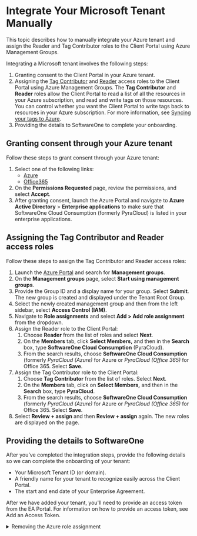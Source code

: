 # Integrate Your Microsoft Tenant Manually

This topic describes how to manually integrate your Azure tenant and assign the Reader and Tag Contributor roles to the Client Portal using Azure Management Groups.&#x20;

Integrating a Microsoft tenant involves the following steps:

1. Granting consent to the Client Portal in your Azure tenant.
2. Assigning the [Tag Contributor](https://learn.microsoft.com/en-us/azure/role-based-access-control/built-in-roles#tag-contributor) and [Reader](https://learn.microsoft.com/en-us/azure/role-based-access-control/built-in-roles#reader) access roles to the Client Portal using Azure Management Groups. The **Tag Contributor** and **Reader** roles allow the Client Portal to read a list of all the resources in your Azure subscription, and read and write tags on those resources. You can control whether you want the Client Portal to write tags back to resources in your Azure subscription. For more information, see [Syncing your tags to Azure](activate-an-azure-ea-or-mpsa-account.md#syncing-your-tags-to-azure).
3. Providing the details to SoftwareOne to complete your onboarding.

## Granting consent through your Azure tenant <a href="#providing-consent-to-pyracloud-in-your-azure-tenant" id="providing-consent-to-pyracloud-in-your-azure-tenant"></a>

Follow these steps to grant consent through your Azure tenant:

1. Select one of the following links:
   * [Azure](https://login.microsoftonline.com/common/oauth2/authorize?response_type=code\&client_id=2a4807a4-d9e4-457d-b32f-a455e0d3662a\&prompt=consent\&redirect_uri=https://www.softwareone.com/)
   * [Office365](https://login.microsoftonline.com/common/oauth2/authorize?response_type=code\&client_id=3f18953a-acbf-48cf-b485-06e451411aef\&prompt=consent\&redirect_uri=https://www.softwareone.com/)
2. On the **Permissions Requested** page, review the permissions, and select **Accept**.
3. After granting consent, launch the Azure Portal and navigate to **Azure Active Directory** > **Enterprise applications** to make sure that SoftwareOne Cloud Consumption (formerly PyraCloud) is listed in your enterprise applications.

## Assigning the Tag Contributor and Reader access roles   <a href="#granting-access-to-pyracloud-with-azure-management-groups" id="granting-access-to-pyracloud-with-azure-management-groups"></a>

Follow these steps to assign the Tag Contributor and Reader access roles:

1. Launch the [Azure Portal](https://portal.azure.com/) and search for **Management groups**.
2. On the **Management groups** page, select **Start using management groups**.
3. Provide the Group ID and a display name for your group. Select **Submit**. The new group is created and displayed under the Tenant Root Group.
4. Select the newly created management group and then from the left sidebar, select **Access Control (IAM)**.
5. Navigate to **Role assignments** and select **Add > Add role assignment** from the dropdown.
6. Assign the Reader role to the Client Portal:
   1. Choose **Reader** from the list of roles and select **Next**.
   2. On the **Members** tab, click **Select Members,** and then in the **Search** box, type **SoftwareOne Cloud Consumption** (PyraCloud).
   3. From the search results, choose **SoftwareOne Cloud Consumption** (formerly _PyraCloud (Azure)_ for Azure or _PyraCloud (Office 365)_ for Office 365. Select **Save**.
7. Assign the Tag Contributor role to the Client Portal:
   1. Choose **Tag Contributor** from the list of roles. Select **Next**.
   2. On the **Members** tab, click on **Select Members,** and then in the **Search** box, type **PyraCloud**.
   3. From the search results, choose **SoftwareOne Cloud Consumption** (formerly _PyraCloud (Azure)_ for Azure or _PyraCloud (Office 365)_ for Office 365. Select **Save**.
8. Select **Review + assign** and then **Review + assign** again. The new roles are displayed on the page.

## Providing the details to SoftwareOne <a href="#providing-details-to-softwareone" id="providing-details-to-softwareone"></a>

After you’ve completed the integration steps, provide the following details so we can complete the onboarding of your tenant:

* Your Microsoft Tenant ID (or domain).
* A friendly name for your tenant to recognize easily across the Client Portal.
* The start and end date of your Enterprise Agreement.

After we have added your tenant, you'll need to provide an access token from the EA Portal. For information on how to provide an access token, see Add an Access Token.

<details>

<summary>Removing the Azure role assignment</summary>

The Reader role is mandatory for all consumption modules including Reporting, Budgeting, Resources, and Tag Management.

The Tag Contributor role is required for the Client Portal to write back resource tagging information to the publisher (Azure). It is recommended to grant such a role to have consistent resource tag representation between Azure and the Client Portal. However, the Tag Contributor role can be revoked and the Client Portal will use Virtual Tags that will be visible only in the module.

However, the Tag Contributor role can be revoked and the Client Portal will use Virtual Tags that will be visible only in the module.

**To remove the Tag Contributor role**

1. Go to the scope where the role was granted (Subscription, Management Groups, or Root Management Group).
2. From the left sidebar, select **Access control (IAM)** and go to the **Role assignments** tab.
3. Choose the role that you want to remove and select **Remove**.
4. Select **Yes** to confirm the role removal.

</details>
